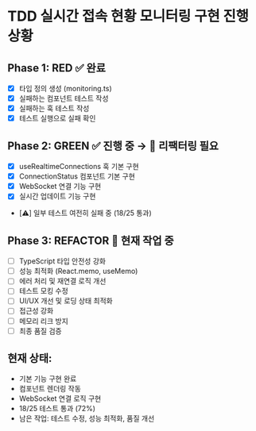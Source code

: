 # TDD 실시간 접속 현황 모니터링 구현 진행상황

## Phase 1: RED ✅ 완료
- [x] 타입 정의 생성 (monitoring.ts)
- [x] 실패하는 컴포넌트 테스트 작성
- [x] 실패하는 훅 테스트 작성
- [x] 테스트 실행으로 실패 확인

## Phase 2: GREEN ✅ 진행 중 → 🔄 리팩터링 필요
- [x] useRealtimeConnections 훅 기본 구현
- [x] ConnectionStatus 컴포넌트 기본 구현
- [x] WebSocket 연결 기능 구현
- [x] 실시간 업데이트 기능 구현
- [⚠️] 일부 테스트 여전히 실패 중 (18/25 통과)

## Phase 3: REFACTOR 🔄 현재 작업 중
- [ ] TypeScript 타입 안전성 강화
- [ ] 성능 최적화 (React.memo, useMemo)
- [ ] 에러 처리 및 재연결 로직 개선
- [ ] 테스트 모킹 수정
- [ ] UI/UX 개선 및 로딩 상태 최적화
- [ ] 접근성 강화
- [ ] 메모리 리크 방지
- [ ] 최종 품질 검증

## 현재 상태:
- 기본 기능 구현 완료
- 컴포넌트 렌더링 작동
- WebSocket 연결 로직 구현
- 18/25 테스트 통과 (72%)
- 남은 작업: 테스트 수정, 성능 최적화, 품질 개선